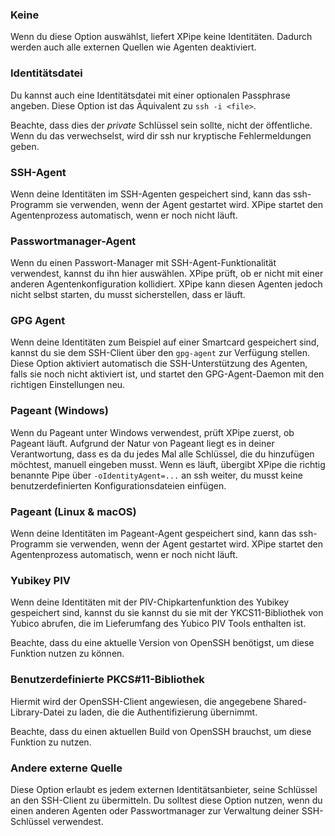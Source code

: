 ### Keine

Wenn du diese Option auswählst, liefert XPipe keine Identitäten. Dadurch werden auch alle externen Quellen wie Agenten deaktiviert.

### Identitätsdatei

Du kannst auch eine Identitätsdatei mit einer optionalen Passphrase angeben.
Diese Option ist das Äquivalent zu `ssh -i <file>`.

Beachte, dass dies der *private* Schlüssel sein sollte, nicht der öffentliche.
Wenn du das verwechselst, wird dir ssh nur kryptische Fehlermeldungen geben.

### SSH-Agent

Wenn deine Identitäten im SSH-Agenten gespeichert sind, kann das ssh-Programm sie verwenden, wenn der Agent gestartet wird.
XPipe startet den Agentenprozess automatisch, wenn er noch nicht läuft.

### Passwortmanager-Agent

Wenn du einen Passwort-Manager mit SSH-Agent-Funktionalität verwendest, kannst du ihn hier auswählen. XPipe prüft, ob er nicht mit einer anderen Agentenkonfiguration kollidiert. XPipe kann diesen Agenten jedoch nicht selbst starten, du musst sicherstellen, dass er läuft.

### GPG Agent

Wenn deine Identitäten zum Beispiel auf einer Smartcard gespeichert sind, kannst du sie dem SSH-Client über den `gpg-agent` zur Verfügung stellen.
Diese Option aktiviert automatisch die SSH-Unterstützung des Agenten, falls sie noch nicht aktiviert ist, und startet den GPG-Agent-Daemon mit den richtigen Einstellungen neu.

### Pageant (Windows)

Wenn du Pageant unter Windows verwendest, prüft XPipe zuerst, ob Pageant läuft.
Aufgrund der Natur von Pageant liegt es in deiner Verantwortung, dass es
da du jedes Mal alle Schlüssel, die du hinzufügen möchtest, manuell eingeben musst.
Wenn es läuft, übergibt XPipe die richtig benannte Pipe über
`-oIdentityAgent=...` an ssh weiter, du musst keine benutzerdefinierten Konfigurationsdateien einfügen.

### Pageant (Linux & macOS)

Wenn deine Identitäten im Pageant-Agent gespeichert sind, kann das ssh-Programm sie verwenden, wenn der Agent gestartet wird.
XPipe startet den Agentenprozess automatisch, wenn er noch nicht läuft.

### Yubikey PIV

Wenn deine Identitäten mit der PIV-Chipkartenfunktion des Yubikey gespeichert sind, kannst du sie
kannst du sie mit der YKCS11-Bibliothek von Yubico abrufen, die im Lieferumfang des Yubico PIV Tools enthalten ist.

Beachte, dass du eine aktuelle Version von OpenSSH benötigst, um diese Funktion nutzen zu können.

### Benutzerdefinierte PKCS#11-Bibliothek

Hiermit wird der OpenSSH-Client angewiesen, die angegebene Shared-Library-Datei zu laden, die die Authentifizierung übernimmt.

Beachte, dass du einen aktuellen Build von OpenSSH brauchst, um diese Funktion zu nutzen.

### Andere externe Quelle

Diese Option erlaubt es jedem externen Identitätsanbieter, seine Schlüssel an den SSH-Client zu übermitteln. Du solltest diese Option nutzen, wenn du einen anderen Agenten oder Passwortmanager zur Verwaltung deiner SSH-Schlüssel verwendest.

